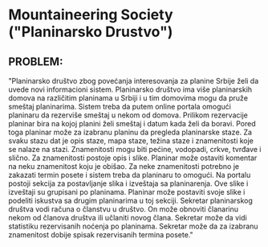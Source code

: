 # Mountaineering Society ("Planinarsko Drustvo")

## PROBLEM: 
"Planinarsko društvo zbog povećanja interesovanja za planine Srbije želi da uvede novi informacioni sistem. Planinarsko društvo ima više planinarskih domova na različitim planinama u Srbiji i u tim domovima mogu da pruže smeštaj planinarima. Sistem treba da putem online portala omogući planinaru da rezerviše smeštaj u nekom od domova. Prilikom rezervacije planinar bira na kojoj planini želi smeštaj i datum kada želi da boravi. Pored toga planinar može za izabranu planinu da pregleda planinarske staze. Za svaku stazu dat je opis staze, mapa staze, težina staze i znamenitosti koje se nalaze na stazi. Znamenitosti mogu biti pećine, vodopadi, crkve, tvrđave i slično. Za znamenitosti postoje opis i slike. Planinar može ostaviti komentar na neku znamenitost koju je obišao. Za neke znamenitosti potrebno je zakazati termin posete i sistem treba da planinaru to omogući. Na portalu postoji sekcija za postavljanje slika i izveštaja sa planinarenja. Ove slike i izveštaji su grupisani po planinama. Planinar može postaviti svoje slike i podeliti iskustva sa drugim planinarima u toj sekciji. Sekretar planinarskog društva vodi računa o članstvu u društvo. On može obnoviti članarinu nekom od članova društva ili učlaniti novog člana. Sekretar može da vidi statistiku rezervisanih noćenja po planinama. Sekretar može da za izabranu znamenitost dobije spisak rezervisanih termina posete."
